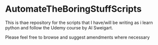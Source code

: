 # AutomateTheBoringStuffScripts

This is thae repository for the scripts that I have/will be writing as i learn python and follow the Udemy course by Al Sweigart.

Please feel free to browse and suggest amendments where necessary 
